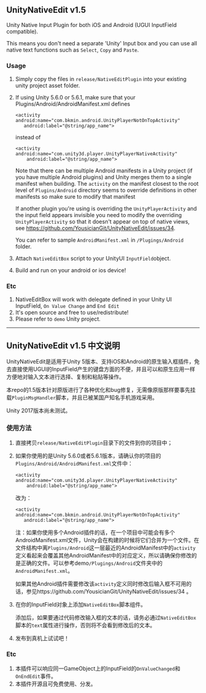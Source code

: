 ## UnityNativeEdit v1.5
Unity Native Input Plugin for both iOS and Android (UGUI InputField compatible).

This means you don't need a separate 'Unity' Input box and you can use all native text functions such as `Select`, `Copy` and `Paste`.

### Usage
1. Simply copy the files in `release/NativeEditPlugin` into your existing unity project asset folder.
2. If using Unity 5.6.0 or 5.6.1, make sure that your Plugins/Android/AndroidManifest.xml defines 
    ```
    <activity android:name="com.bkmin.android.UnityPlayerNotOnTopActivity"
       android:label="@string/app_name">
    ```
    instead of
    ```
    <activity android:name="com.unity3d.player.UnityPlayerNativeActivity"
        android:label="@string/app_name">
    ```
    Note that there can be multiple Android manifests in a Unity project (if you have multiple Android plugins) and Unity merges them to a single manifest when building. The `activity` on the manifest closest to the root level of `Plugins/Android` directory seems to override definitions in other manifests so make sure to modify that manifest

    If another plugin you're using is overriding the `UnityPlayerActivity` and the input field appears invisible you need to modify the overriding `UnityPlayerActivity` so that it doesn't appear on top of native views, see https://github.com/YousicianGit/UnityNativeEdit/issues/34.
    
    You can refer to sample `AndroidManifest.xml` in `/Plugings/Android` folder.
 
3. Attach ```NativeEditBox``` script to your UnityUI ```InputField```object.
4. Build and run on your android or ios device!

### Etc
1. NativeEditBox will work with delegate defined in your Unity UI InputField, `On Value Change` and `End Edit`
2. It's open source and free to use/redistribute!
3. Please refer to `demo` Unity project.

- - -
## UnityNativeEdit v1.5 中文说明
UnityNativeEdit是适用于Unity 5版本、支持iOS和Android的原生输入框插件，免去直接使用UGUI的InputField产生的键盘方面的不便，并且可以和原生应用一样方便地对输入文本进行选择、复制和粘贴等操作。

本repo的1.5版本针对原版进行了各种优化和bug修复，无需像原版那样要事先挂载`PluginMsgHandler`脚本，并且已被某国产知名手机游戏采用。

Unity 2017版本尚未测试。

### 使用方法
1. 直接拷贝`release/NativeEditPlugin`目录下的文件到你的项目中；
2. 如果你使用的是Unity 5.6.0或者5.6.1版本，请确认你的项目的`Plugins/Android/AndroidManifest.xml`文件中：
    ```
    <activity android:name="com.unity3d.player.UnityPlayerNativeActivity"
        android:label="@string/app_name">
    ```
    改为：
    ```
    <activity android:name="com.bkmin.android.UnityPlayerNotOnTopActivity"
       android:label="@string/app_name">
    ```
    注：如果你使用多个Android插件的话，在一个项目中可能会有多个AndroidManifest.xml文件，Unity会在构建的时候将它们合并为一个文件。在文件结构中离`Plugins/Android`这一层最近的AndroidManifest中的`activity`定义看起来会覆盖其他AndroidManifest中的对应定义，所以请确保你修改的是正确的文件。可以参考demo`/Plugings/Android`文件夹中的`AndroidManifest.xml`。

    如果其他Android插件需要修改该`activity`定义同时修改后输入框不可用的话，参见https://github.com/YousicianGit/UnityNativeEdit/issues/34 。
3. 在你的InputField对象上添加`NativeEditBox`脚本组件。

    添加后，如果要通过代码修改输入框的文本的话，请务必通过`NativeEditBox`脚本的`text`属性进行操作，否则将不会看到修改后的文本。
4. 发布到真机上试试吧！

### Etc
1. 本插件可以响应同一GameObject上的InputField的`OnValueChanged`和`OnEndEdit`事件。
2. 本插件开源且可免费使用、分发。
